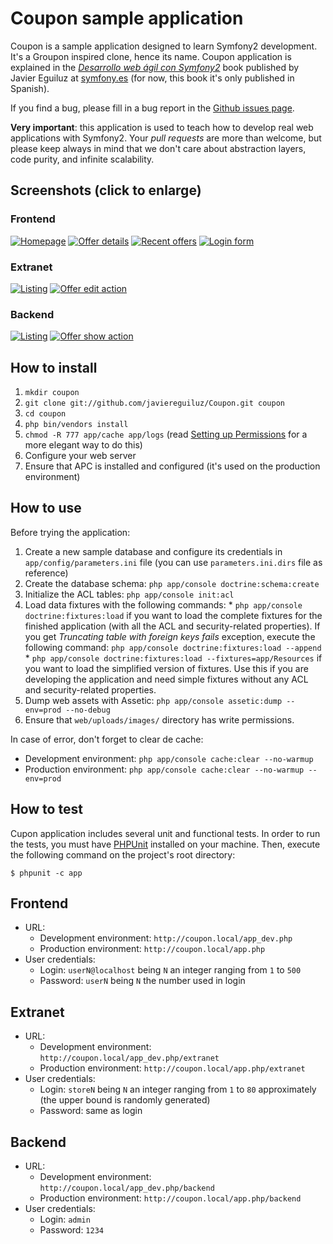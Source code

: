 # Coupon sample application #

Coupon is a sample application designed to learn Symfony2 development. It's a 
Groupon inspired clone, hence its name. Coupon application is explained in the 
*[Desarrollo web ágil con Symfony2](http://www.symfony.es/libro-symfony2/)* book
published by Javier Eguiluz at [symfony.es](http://symfony.es) (for now, this
book it's only published in Spanish).

If you find a bug, please fill in a bug report in the [Github issues page](https://github.com/javiereguiluz/Coupon/issues).

**Very important**: this application is used to teach how to develop real web
applications with Symfony2. Your *pull requests* are more than welcome, but please
keep always in mind that we don't care about abstraction layers, code purity,
and infinite scalability.

## Screenshots (click to enlarge) ##

### Frontend ###

[![Homepage](http://javiereguiluz.com/cupon/screenshots/thumb-cupon-frontend-portada.png)](http://javiereguiluz.com/cupon/screenshots/cupon-frontend-portada.png)
[![Offer details](http://javiereguiluz.com/cupon/screenshots/thumb-cupon-frontend-oferta.png)](http://javiereguiluz.com/cupon/screenshots/cupon-frontend-oferta.png)
[![Recent offers](http://javiereguiluz.com/cupon/screenshots/thumb-cupon-frontend-recientes.png)](http://javiereguiluz.com/cupon/screenshots/cupon-frontend-recientes.png)
[![Login form](http://javiereguiluz.com/cupon/screenshots/thumb-cupon-frontend-login.png)](http://javiereguiluz.com/cupon/screenshots/cupon-frontend-login.png)

### Extranet ###

[![Listing](http://javiereguiluz.com/cupon/screenshots/thumb-cupon-extranet-listado.png)](http://javiereguiluz.com/cupon/screenshots/cupon-extranet-listado.png)
[![Offer edit action](http://javiereguiluz.com/cupon/screenshots/thumb-cupon-extranet-modificar-oferta.png)](http://javiereguiluz.com/cupon/screenshots/cupon-extranet-modificar-oferta.png)

### Backend ###

[![Listing](http://javiereguiluz.com/cupon/screenshots/thumb-cupon-backend-listado.png)](http://javiereguiluz.com/cupon/screenshots/cupon-backend-listado.png)
[![Offer show action](http://javiereguiluz.com/cupon/screenshots/thumb-cupon-backend-ver-oferta.png)](http://javiereguiluz.com/cupon/screenshots/cupon-backend-ver-oferta.png)

## How to install ##

  1. `mkdir coupon`
  2. `git clone git://github.com/javiereguiluz/Coupon.git coupon`
  3. `cd coupon`
  4. `php bin/vendors install`
  5. `chmod -R 777 app/cache app/logs` (read [Setting up Permissions](http://symfony.com/doc/2.0/book/installation.html#configuration-and-setup) for a more elegant way to do this)
  6. Configure your web server
  7. Ensure that APC is installed and configured (it's used on the production environment)

## How to use ##

Before trying the application:

  1. Create a new sample database and configure its credentials in
     `app/config/parameters.ini` file (you can use `parameters.ini.dirs` file
     as reference)
  2. Create the database schema: `php app/console doctrine:schema:create`
  3. Initialize the ACL tables: `php app/console init:acl`
  4. Load data fixtures with the following commands:
    * `php app/console doctrine:fixtures:load` if you want to load the complete
      fixtures for the finished application (with all the ACL and security-related
      properties).  If you get *Truncating table with foreign keys fails* exception,
      execute the following command: `php app/console doctrine:fixtures:load --append`
    * `php app/console doctrine:fixtures:load --fixtures=app/Resources` if you
      want to load the simplified version of fixtures. Use this if you are
      developing the application and need simple fixtures without any ACL and
      security-related properties.
  5. Dump web assets with Assetic: `php app/console assetic:dump --env=prod --no-debug`
  6. Ensure that `web/uploads/images/` directory has write permissions.

In case of error, don't forget to clear de cache:

  * Development environment: `php app/console cache:clear --no-warmup`
  * Production environment: `php app/console cache:clear --no-warmup --env=prod`

## How to test ##

Cupon application includes several unit and functional tests. In order to run
the tests, you must have [PHPUnit](https://github.com/sebastianbergmann/phpunit/)
installed on your machine. Then, execute the following command on the project's
root directory:

~~~
$ phpunit -c app
~~~

## Frontend ##

  * URL:
    * Development environment: `http://coupon.local/app_dev.php`
    * Production environment: `http://coupon.local/app.php`
  * User credentials:
    * Login: `userN@localhost` being `N` an integer ranging from `1` to `500`
    * Password: `userN` being `N` the number used in login

## Extranet ##

  * URL:
    * Development environment: `http://coupon.local/app_dev.php/extranet`
    * Production environment: `http://coupon.local/app.php/extranet`
  * User credentials:
    * Login: `storeN` being `N` an integer ranging from `1` to `80` approximately
      (the upper bound is randomly generated)
    * Password: same as login

## Backend ##

  * URL:
    * Development environment: `http://coupon.local/app_dev.php/backend`
    * Production environment: `http://coupon.local/app.php/backend`
  * User credentials:
    * Login: `admin`
    * Password: `1234`
